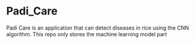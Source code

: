 # Padi_Care
Padi Care is an application that can detect diseases in rice using the CNN algorithm. This repo only stores the machine learning model part
